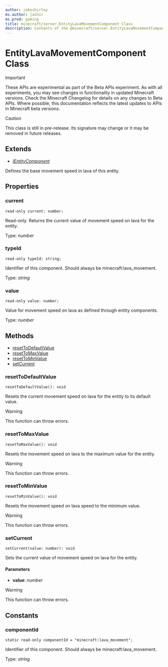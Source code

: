 ```yaml
---
author: jakeshirley
ms.author: jashir
ms.prod: gaming
title: minecraft/server.EntityLavaMovementComponent Class
description: Contents of the @minecraft/server.EntityLavaMovementComponent class.
---
```

# EntityLavaMovementComponent Class
>[!IMPORTANT]
>These APIs are experimental as part of the Beta APIs experiment. As with all experiments, you may see changes in functionality in updated Minecraft versions. Check the Minecraft Changelog for details on any changes to Beta APIs. Where possible, this documentation reflects the latest updates to APIs in Minecraft beta versions.

> [!CAUTION]
> This class is still in pre-release.  Its signature may change or it may be removed in future releases.

## Extends
- [*IEntityComponent*](IEntityComponent.md)

Defines the base movement speed in lava of this entity.

## Properties

### **current**
`read-only current: number;`

Read-only. Returns the current value of movement speed on lava for the entity.

Type: *number*

### **typeId**
`read-only typeId: string;`

Identifier of this component. Should always be minecraft:lava_movement.

Type: *string*

### **value**
`read-only value: number;`

Value for movement speed on lava as defined through entity components.

Type: *number*

## Methods
- [resetToDefaultValue](#resettodefaultvalue)
- [resetToMaxValue](#resettomaxvalue)
- [resetToMinValue](#resettominvalue)
- [setCurrent](#setcurrent)

### **resetToDefaultValue**
`
resetToDefaultValue(): void
`

Resets the current movement speed on lava for the entity to its default value.

> [!WARNING]
> This function can throw errors.

### **resetToMaxValue**
`
resetToMaxValue(): void
`

Resets the movement speed on lava to the maximum value for the entity.

> [!WARNING]
> This function can throw errors.

### **resetToMinValue**
`
resetToMinValue(): void
`

Resets the movement speed on lava speed to the minimum value.

> [!WARNING]
> This function can throw errors.

### **setCurrent**
`
setCurrent(value: number): void
`

Sets the current value of movement speed on lava for the entity.

#### **Parameters**
- **value**: *number*

> [!WARNING]
> This function can throw errors.

## Constants

### **componentId**
`static read-only componentId = "minecraft:lava_movement";`

Identifier of this component. Should always be minecraft:lava_movement.

Type: *string*
